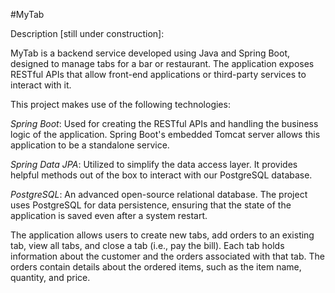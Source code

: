 #MyTab



Description [still under construction]:



MyTab is a backend service developed using Java and Spring Boot, designed to manage tabs for a bar or restaurant. The application exposes RESTful APIs that allow front-end applications or third-party services to interact with it.



This project makes use of the following technologies:



*Spring Boot*: Used for creating the RESTful APIs and handling the business logic of the application. Spring Boot's embedded Tomcat server allows this application to be a standalone service.



*Spring Data JPA*: Utilized to simplify the data access layer. It provides helpful methods out of the box to interact with our PostgreSQL database.



*PostgreSQL*: An advanced open-source relational database. The project uses PostgreSQL for data persistence, ensuring that the state of the application is saved even after a system restart.



The application allows users to create new tabs, add orders to an existing tab, view all tabs, and close a tab (i.e., pay the bill). Each tab holds information about the customer and the orders associated with that tab. The orders contain details about the ordered items, such as the item name, quantity, and price.


